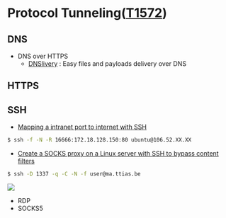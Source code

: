 # Protocol Tunneling([T1572](https://attack.mitre.org/techniques/T1572/))
## DNS 
  - DNS over HTTPS
    - [DNSlivery](https://github.com/no0be/DNSlivery) : Easy files and payloads delivery over DNS

## HTTPS
## SSH
- [Mapping a intranet port to internet with SSH](https://blog.csdn.net/Hezhoutheone/article/details/123113020)
 ```bash
 $ ssh -f -N -R 16666:172.18.128.150:80 ubuntu@106.52.XX.XX
 ```
- [Create a SOCKS proxy on a Linux server with SSH to bypass content filters](https://ma.ttias.be/socks-proxy-linux-ssh-bypass-content-filters/#set-up-socks5-ssh-tunnel)
```bash
$ ssh -D 1337 -q -C -N -f user@ma.ttias.be
```
 
 ![](https://ma.ttias.be/wp-content/uploads/2017/01/ssh_socks5_proxy_linux.png)
- RDP
- SOCKS5
